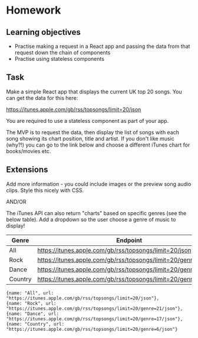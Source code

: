 # Homework

## Learning objectives
- Practise making a request in a React app and passing the data from that request down the chain of components
- Practise using stateless components

## Task

Make a simple React app that displays the current UK top 20 songs. You can get the data for this here:

https://itunes.apple.com/gb/rss/topsongs/limit=20/json

You are required to use a stateless component as part of your app. 

The MVP is to request the data, then display the list of songs with each song showing its chart position, title and artist. If you don't like music (why?!) you can go to the link below and choose a different iTunes chart for books/movies etc.

## Extensions
Add more information - you could include images or the preview song audio clips. Style this nicely with CSS.

AND/OR

The iTunes API can also return "charts" based on specific genres (see the below table). Add a dropdown so the user choose a genre of music to display!

| Genre       | Endpoint                                                          |
|-------------|-------------------------------------------------------------------|
| All         | https://itunes.apple.com/gb/rss/topsongs/limit=20/json            |
| Rock        | https://itunes.apple.com/gb/rss/topsongs/limit=20/genre=21/json   |
| Dance       | https://itunes.apple.com/gb/rss/topsongs/limit=20/genre=17/json   |
| Country     | https://itunes.apple.com/gb/rss/topsongs/limit=20/genre=6/json    |

```
{name: "All", url: "https://itunes.apple.com/gb/rss/topsongs/limit=20/json"},
{name: "Rock", url: "https://itunes.apple.com/gb/rss/topsongs/limit=20/genre=21/json"},
{name: "Dance", url: "https://itunes.apple.com/gb/rss/topsongs/limit=20/genre=17/json"},
{name: "Country", url: "https://itunes.apple.com/gb/rss/topsongs/limit=20/genre=6/json"}
```    
